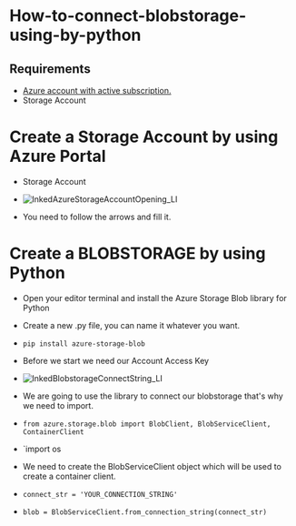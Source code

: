 # How-to-connect-blobstorage-using-by-python

## Requirements ##
* [Azure account with active subscription.](https://azure.microsoft.com/en-us/free/?ref=microsoft.com&utm_source=microsoft.com&utm_medium=docs&utm_campaign=visualstudio)
* Storage Account

# Create a Storage Account by using Azure Portal
* Storage Account
* ![InkedAzureStorageAccountOpening_LI](https://user-images.githubusercontent.com/81914415/113512383-1454ae80-956d-11eb-8d2c-d56d842a0ec4.jpg)

* You need to follow the arrows and fill it.

# Create a BLOBSTORAGE by using Python #
* Open your editor terminal and install the Azure Storage Blob library for Python
* Create a new .py file, you can name it whatever you want.

* `pip install azure-storage-blob`
* Before we start we need our Account Access Key
* ![InkedBlobstorageConnectString_LI](https://user-images.githubusercontent.com/81914415/113557499-c55b5780-9606-11eb-817b-f3f2a8a629e7.jpg)

* We are going to use the library to connect our blobstorage that's why we need to import.
* `from azure.storage.blob import BlobClient, BlobServiceClient, ContainerClient`
* `import os

* We need to create the BlobServiceClient object which will be used to create a container client.
* `connect_str = 'YOUR_CONNECTION_STRING'`
* `blob = BlobServiceClient.from_connection_string(connect_str)`

